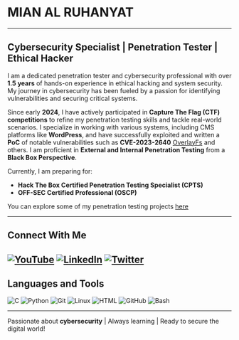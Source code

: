 <!-- Cybersecurity Professional Portfolio -->

# **MIAN AL RUHANYAT**

---

## **Cybersecurity Specialist | Penetration Tester | Ethical Hacker**

I am a dedicated penetration tester and cybersecurity professional with over **1.5 years** of hands-on experience in ethical hacking and system security. My journey in cybersecurity has been fueled by a passion for identifying vulnerabilities and securing critical systems.

Since early **2024**, I have actively participated in **Capture The Flag (CTF) competitions** to refine my penetration testing skills and tackle real-world scenarios. I specialize in working with various systems, including CMS platforms like **WordPress**, and have successfully exploited and written a **PoC** of notable vulnerabilities such as **CVE-2023-2640** [OverlayFs](https://github.com/Ruhanyat-994/Pentest-Vault/blob/master/TryHackMe-Easy/OverlayFS/ctf-OverlayFS%20-%20CVE-2021-3493.md) and others. I am proficient in **External and Internal Penetration Testing** from a **Black Box Perspective**.

Currently, I am preparing for:
- **Hack The Box Certified Penetration Testing Specialist (CPTS)**
- **OFF-SEC Certified Professional (OSCP)**

You can explore some of my penetration testing projects [here](https://github.com/Ruhanyat-994/Pentest-Vault)

---

## **Connect With Me**

[![YouTube](https://img.shields.io/badge/YouTube-Mian%20Al%20Ruhanyat-red?style=for-the-badge&logo=youtube)](https://www.youtube.com/@mian_al_ruhanyat) 
[![LinkedIn](https://img.shields.io/badge/LinkedIn-Mian%20Al%20Ruhanyat-%230077B5?style=for-the-badge&logo=linkedin)](https://www.linkedin.com/in/alruhanyat/) 
[![Twitter](https://img.shields.io/badge/Twitter-M_Ruhanyat-%231DA1F2?style=for-the-badge&logo=twitter)](https://twitter.com/M_Ruhanyat) 
---

## **Languages and Tools**

![C](https://img.shields.io/badge/C-%2300599C?style=for-the-badge&logo=C&logoColor=white)
![Python](https://img.shields.io/badge/Python-%233776AB?style=for-the-badge&logo=Python&logoColor=white)
![Git](https://img.shields.io/badge/Git-%23F05032?style=for-the-badge&logo=Git&logoColor=white)
![Linux](https://img.shields.io/badge/Linux-%23FCC624?style=for-the-badge&logo=Linux&logoColor=black)
![HTML](https://img.shields.io/badge/HTML-%23E34F26?style=for-the-badge&logo=HTML5&logoColor=white)
![GitHub](https://img.shields.io/badge/GitHub-%23121011?style=for-the-badge&logo=GitHub&logoColor=white)
![Bash](https://img.shields.io/badge/Bash-%234EAA25?style=for-the-badge&logo=GNU%20Bash&logoColor=white)

---

Passionate about **cybersecurity** | Always learning | Ready to secure the digital world!

